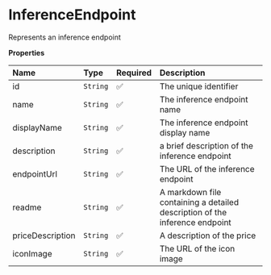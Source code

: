 # InferenceEndpoint

Represents an inference endpoint

**Properties**

| Name             | Type     | Required | Description                                                                 |
| :--------------- | :------- | :------- | :-------------------------------------------------------------------------- |
| id               | `String` | ✅       | The unique identifier                                                       |
| name             | `String` | ✅       | The inference endpoint name                                                 |
| displayName      | `String` | ✅       | The inference endpoint display name                                         |
| description      | `String` | ✅       | a brief description of the inference endpoint                               |
| endpointUrl      | `String` | ✅       | The URL of the inference endpoint                                           |
| readme           | `String` | ✅       | A markdown file containing a detailed description of the inference endpoint |
| priceDescription | `String` | ✅       | A description of the price                                                  |
| iconImage        | `String` | ✅       | The URL of the icon image                                                   |
